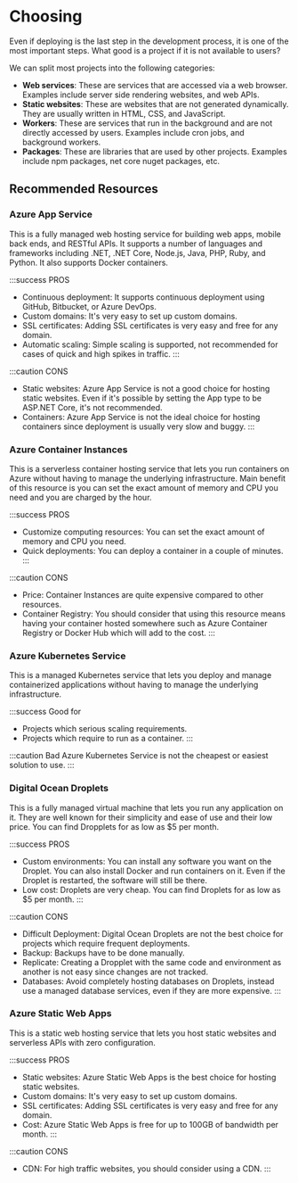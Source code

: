 # Choosing

Even if deploying is the last step in the development process, it is one of the most important steps. What good is a project if it is not available to users?

We can split most projects into the following categories:

- **Web services**: These are services that are accessed via a web browser. Examples include server side rendering websites, and web APIs.
- **Static websites**: These are websites that are not generated dynamically. They are usually written in HTML, CSS, and JavaScript.
- **Workers**: These are services that run in the background and are not directly accessed by users. Examples include cron jobs, and background workers.
- **Packages**: These are libraries that are used by other projects. Examples include npm packages, net core nuget packages, etc.

## Recommended Resources

### Azure App Service

This is a fully managed web hosting service for building web apps, mobile back ends, and RESTful APIs.
It supports a number of languages and frameworks including .NET, .NET Core, Node.js, Java, PHP, Ruby, and Python. 
It also supports Docker containers.

:::success PROS
- Continuous deployment: It supports continuous deployment using GitHub, Bitbucket, or Azure DevOps.
- Custom domains: It's very easy to set up custom domains.
- SSL certificates: Adding SSL certificates is very easy and free for any domain.
- Automatic scaling: Simple scaling is supported, not recommended for cases of quick and high spikes in traffic.
:::

:::caution CONS
- Static websites: Azure App Service is not a good choice for hosting static websites. Even if it's possible by setting the App type to be ASP.NET Core, it's not recommended.
- Containers: Azure App Service is not the ideal choice for hosting containers since deployment is usually very slow and buggy.
:::


### Azure Container Instances

This is a serverless container hosting service that lets you run containers on Azure without having to manage the underlying infrastructure.
Main benefit of this resource is you can set the exact amount of memory and CPU you need and you are charged by the hour.

:::success PROS
- Customize computing resources: You can set the exact amount of memory and CPU you need.
- Quick deployments: You can deploy a container in a couple of minutes.
:::

:::caution CONS
- Price: Container Instances are quite expensive compared to other resources.
- Container Registry: You should consider that using this resource means having your container hosted somewhere such as Azure Container Registry or Docker Hub which will add to the cost.
:::

### Azure Kubernetes Service

This is a managed Kubernetes service that lets you deploy and manage containerized applications without having to manage the underlying infrastructure.

:::success Good for
- Projects which serious scaling requirements.
- Projects which require to run as a container.
:::

:::caution Bad
Azure Kubernetes Service is not the cheapest or easiest solution to use.
:::

### Digital Ocean Droplets

This is a fully managed virtual machine that lets you run any application on it. They are well known for their simplicity and ease of use and their low price. You can find Dropplets for as low as $5 per month.

:::success PROS
- Custom environments: You can install any software you want on the Droplet. You can also install Docker and run containers on it. Even if the Droplet is restarted, the software will still be there.
- Low cost: Droplets are very cheap. You can find Droplets for as low as $5 per month.
:::

:::caution CONS
- Difficult Deployment: Digital Ocean Droplets are not the best choice for projects which require frequent deployments.
- Backup: Backups have to be done manually.
- Replicate: Creating a Dropplet with the same code and environment as another is not easy since changes are not tracked.
- Databases: Avoid completely hosting databases on Droplets, instead use a managed database services, even if they are more expensive.
:::

### Azure Static Web Apps

This is a static web hosting service that lets you host static websites and serverless APIs with zero configuration.

:::success PROS
- Static websites: Azure Static Web Apps is the best choice for hosting static websites.
- Custom domains: It's very easy to set up custom domains.
- SSL certificates: Adding SSL certificates is very easy and free for any domain.
- Cost: Azure Static Web Apps is free for up to 100GB of bandwidth per month.
:::

:::caution CONS
- CDN: For high traffic websites, you should consider using a CDN.
:::


